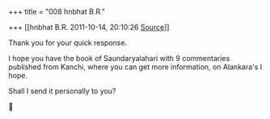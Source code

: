 +++
title = "008 hnbhat B.R."

+++
[[hnbhat B.R.	2011-10-14, 20:10:26 [Source](https://groups.google.com/g/bvparishat/c/SqyQLM5zTPQ)]]



Thank you for your quick response.

  

I hope you have the book of Saundaryalahari with 9 commentaries published from Kanchi, where you can get more information, on Alankara's I hope.

  

Shall I send it personally to you?



